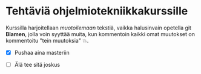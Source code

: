 ﻿# Tehtäviä ohjelmiotekniikkakurssille


Kurssilla harjoitellaan *muotoilemaan* tekstiä, vaikka halusinvain opetella 
git **Blamen**, jolla voin syyttää muita, kun kommentoin kaikki 
omat muutokset on kommentoitu "tein muutoksia" :boom:.



- [x] Pushaa aina masteriin

- [ ] Älä tee sitä joskus 
